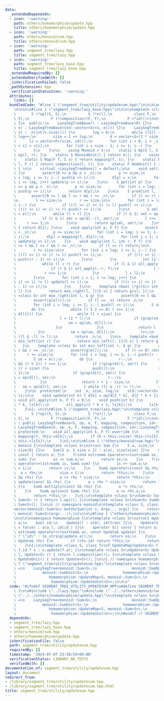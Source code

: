 ```yaml
---
data:
  _extendedDependsOn:
  - icon: ':warning:'
    path: others/homomorphism/update.hpp
    title: others/homomorphism/update.hpp
  - icon: ':warning:'
    path: others/monoid/sum.hpp
    title: others/monoid/sum.hpp
  - icon: ':warning:'
    path: segment_tree/lazy.hpp
    title: segment_tree/lazy.hpp
  - icon: ':warning:'
    path: segment_tree/lazy_base.hpp
    title: segment_tree/lazy_base.hpp
  _extendedRequiredBy: []
  _extendedVerifiedWith: []
  _isVerificationFailed: false
  _pathExtension: hpp
  _verificationStatusIcon: ':warning:'
  attributes:
    links: []
  bundledCode: "#line 1 \"segment_tree/utility/updatesum.hpp\"\n\n\n\n#line 1 \"segment_tree/lazy.hpp\"\
    \n\n\n\n#line 1 \"segment_tree/lazy_base.hpp\"\n\n\n\ntemplate <class S,\n   \
    \       S (*op)(S, S),\n          S (*e)(),\n          class F,\n          S (*mapping)(F,\
    \ S),\n          F (*composition)(F, F),\n          F (*id)()>\nstruct LazySegTreeBase\
    \ {\n  public:\n    LazySegTreeBase() : LazySegTreeBase(0) {}\n    LazySegTreeBase(int\
    \ n) : LazySegTreeBase(std::vector<S>(n, e())) {}\n    LazySegTreeBase(const std::vector<S>&\
    \ v) : _n(int(v.size())) {\n        log = 0;\n        while ((1ll << log) < _n)\
    \ log++;\n        size = 1 << log;\n        d = vector<S>(2 * size, e());\n  \
    \      lz = vector<F>(size, id());\n        for (int i = 0; i < _n; i++) d[size\
    \ + i] = v[i];\n        for (int i = size - 1; i >= 1; i--) {\n            update(i);\n\
    \        }\n    }\n\n    using Monoid = S;\n    static S Op(S l, S r) { return\
    \ op(l, r); }\n    static S MonoidUnit() { return e(); }\n    using Hom = F;\n\
    \    static S Map(F f, S x) { return mapping(f, x); }\n    static F Composition(F\
    \ l, F r) { return composition(l, r); }\n    static F HomUnit() { return id();\
    \ } \n\n    virtual ~LazySegTreeBase() = default;\n\n    void set(int p, S x)\
    \ {\n        assert(0 <= p && p < _n);\n        p += size;\n        for (int i\
    \ = log; i >= 1; i--) push(p >> i);\n        d[p] = x;\n        for (int i = 1;\
    \ i <= log; i++) update(p >> i);\n    }\n\n    S get(int p) {\n        assert(0\
    \ <= p && p < _n);\n        p += size;\n        for (int i = log; i >= 1; i--)\
    \ push(p >> i);\n        return d[p];\n    }\n\n    S prod(int l, int r) {\n \
    \       assert(0 <= l && l <= r && r <= _n);\n        if (l == r) return e();\n\
    \n        l += size;\n        r += size;\n\n        for (int i = log; i >= 1;\
    \ i--) {\n            if (((l >> i) << i) != l) push(l >> i);\n            if\
    \ (((r >> i) << i) != r) push(r >> i);\n        }\n\n        S sml = e(), smr\
    \ = e();\n        while (l < r) {\n            if (l & 1) sml = op(sml, d[l++]);\n\
    \            if (r & 1) smr = op(d[--r], smr);\n            l >>= 1;\n       \
    \     r >>= 1;\n        }\n\n        return op(sml, smr);\n    }\n\n    S all_prod()\
    \ { return d[1]; }\n\n    void apply(int p, F f) {\n        assert(0 <= p && p\
    \ < _n);\n        p += size;\n        for (int i = log; i >= 1; i--) push(p >>\
    \ i);\n        d[p] = mapping(f, d[p]);\n        for (int i = 1; i <= log; i++)\
    \ update(p >> i);\n    }\n    void apply(int l, int r, F f) {\n        assert(0\
    \ <= l && l <= r && r <= _n);\n        if (l == r) return;\n\n        l += size;\n\
    \        r += size;\n\n        for (int i = log; i >= 1; i--) {\n            if\
    \ (((l >> i) << i) != l) push(l >> i);\n            if (((r >> i) << i) != r)\
    \ push((r - 1) >> i);\n        }\n\n        {\n            int l2 = l, r2 = r;\n\
    \            while (l < r) {\n                if (l & 1) all_apply(l++, f);\n\
    \                if (r & 1) all_apply(--r, f);\n                l >>= 1;\n   \
    \             r >>= 1;\n            }\n            l = l2;\n            r = r2;\n\
    \        }\n\n        for (int i = 1; i <= log; i++) {\n            if (((l >>\
    \ i) << i) != l) update(l >> i);\n            if (((r >> i) << i) != r) update((r\
    \ - 1) >> i);\n        }\n    }\n\n    template <bool (*g)(S)> int max_right(int\
    \ l) {\n        return max_right(l, [](S x) { return g(x); });\n    }\n    template\
    \ <class G> int max_right(int l, G g) {\n        assert(0 <= l && l <= _n);\n\
    \        assert(g(e()));\n        if (l == _n) return _n;\n        l += size;\n\
    \        for (int i = log; i >= 1; i--) push(l >> i);\n        S sm = e();\n \
    \       do {\n            while (l % 2 == 0) l >>= 1;\n            if (!g(op(sm,\
    \ d[l]))) {\n                while (l < size) {\n                    push(l);\n\
    \                    l = (2 * l);\n                    if (g(op(sm, d[l]))) {\n\
    \                        sm = op(sm, d[l]);\n                        l++;\n  \
    \                  }\n                }\n                return l - size;\n  \
    \          }\n            sm = op(sm, d[l]);\n            l++;\n        } while\
    \ ((l & -l) != l);\n        return _n;\n    }\n\n    template <bool (*g)(S)> int\
    \ min_left(int r) {\n        return min_left(r, [](S x) { return g(x); });\n \
    \   }\n    template <class G> int min_left(int r, G g) {\n        assert(0 <=\
    \ r && r <= _n);\n        assert(g(e()));\n        if (r == 0) return 0;\n   \
    \     r += size;\n        for (int i = log; i >= 1; i--) push((r - 1) >> i);\n\
    \        S sm = e();\n        do {\n            r--;\n            while (r > 1\
    \ && (r % 2)) r >>= 1;\n            if (!g(op(d[r], sm))) {\n                while\
    \ (r < size) {\n                    push(r);\n                    r = (2 * r +\
    \ 1);\n                    if (g(op(d[r], sm))) {\n                        sm\
    \ = op(d[r], sm);\n                        r--;\n                    }\n     \
    \           }\n                return r + 1 - size;\n            }\n         \
    \   sm = op(d[r], sm);\n        } while ((r & -r) != r);\n        return 0;\n\
    \    }\n\n  protected:\n    int _n, size, log;\n    std::vector<S> d;\n    std::vector<F>\
    \ lz;\n\n    void update(int k) { d[k] = op(d[2 * k], d[2 * k + 1]); }\n    virtual\
    \ void all_apply(int k, F f) = 0;\n    void push(int k) {\n        all_apply(2\
    \ * k, lz[k]);\n        all_apply(2 * k + 1, lz[k]);\n        lz[k] = id();\n\
    \    }\n}; \n\n\n#line 5 \"segment_tree/lazy.hpp\"\n\ntemplate <class S,\n   \
    \       S (*op)(S, S),\n          S (*e)(),\n          class F,\n          S (*mapping)(F,\
    \ S),\n          F (*composition)(F, F),\n          F (*id)()>\nstruct LazySegTree\
    \ : public LazySegTreeBase<S, op, e, F, mapping, composition, id> {\n    using\
    \ LazySegTreeBase<S, op, e, F, mapping, composition, id>::LazySegTreeBase;\n \
    \ protected:\n    void all_apply(int k, F f) override {\n        this->d[k] =\
    \ mapping(f, this->d[k]);\n        if (k < this->size) this->lz[k] = composition(f,\
    \ this->lz[k]);\n    }\n};\n\n\n#line 1 \"others/monoid/sum.hpp\"\n\n\n\nnamespace\
    \ monoid {\n\ntemplate <class S>\nstruct Sum {\n    S a, size;\n    Sum() : a(0),\
    \ size(0) {}\n    Sum(S a, S size = 1) : a(a), size(size) {}\n    operator S()\
    \ const { return a; }\n    friend ostream& operator<<(ostream& os, const Sum&\
    \ sum) {\n        os << sum.a;\n        return os;\n    }\n    friend istream&\
    \ operator>>(istream& is, Sum& sum) {\n        is >> sum.a;\n        sum.size\
    \ = 1;\n        return is;\n    }\n    Sum& operator=(const S& rhs) {\n      \
    \  a = rhs;\n        size = 1;\n        return *this;\n    }\n\n    Sum& add(const\
    \ S& rhs) {\n        a += rhs * size;\n        return *this;\n    }\n    Sum&\
    \ update(const S& rhs) {\n        a = rhs * size;\n        return *this;\n   \
    \ }\n    Sum& multiply(const S& rhs) {\n        a *= rhs;\n        return *this;\n\
    \    }\n    Sum& op(const Sum& rhs) {\n        a += rhs.a;\n        size += rhs.size;\n\
    \        return *this;\n    }\n};\n\ntemplate <class S>\nSum<S> SumOp(Sum<S> l,\
    \ Sum<S> r) { return l.op(r); }\n\ntemplate <class S>\nSum<S> SumUnit() { return\
    \ Sum<S>(); }\n\n} // namespace monoid\n\ntemplate <class S, class... Args>\n\
    vector<monoid::Sum<S>> GetVecSum(int n, Args... args) {\n    return vector<monoid::Sum<S>>(n,\
    \ monoid::Sum<S>(args...));\n}\n\n\n#line 1 \"others/homomorphism/update.hpp\"\
    \n\n\n\nnamespace homomorphism {\n\ntemplate <class S>\nstruct Update {\n    S\
    \ a;\n    bool id;\n    Update() : a(0), id(true) {}\n    Update(S a_, bool id_\
    \ = false) : a(a_), id(id_) {}\n    operator S() const { return a; }\n    friend\
    \ ostream& operator<<(ostream& os, const Update& update) {\n        os << (update.id\
    \ ? \"id\" : to_string(update.a));\n        return os;\n    }\n\n    Update& composition(const\
    \ Update& rhs) {\n        if (rhs.id) return *this;\n        return *this = rhs;\n\
    \    }\n};\n\ntemplate <class S, class T>\nT UpdateMap(Update<S> f, T x) { return\
    \ f.id ? x : x.update(f.a); }\n\ntemplate <class S>\nUpdate<S> UpdateComposition(Update<S>\
    \ l, Update<S> r) { return l.composition(r); }\n\ntemplate <class S>\nUpdate<S>\
    \ UpdateUnit() { return Update<S>(); }\n\n} // namespace homomorphism\n\n\n#line\
    \ 7 \"segment_tree/utility/updatesum.hpp\"\n\ntemplate <class S>\nusing UpdateSum\
    \ =\n    LazySegTree<monoid::Sum<S>,\n                monoid::SumOp<S>,\n    \
    \            monoid::SumUnit<S>,\n                homomorphism::Update<S>,\n \
    \               homomorphism::UpdateMap<S, monoid::Sum<S>>,\n                homomorphism::UpdateComposition<S>,\n\
    \                homomorphism::UpdateUnit<S>>;\n\n\n"
  code: "#ifndef SEGMENT_TREE_UTILITY_UPDATESUM_HPP\n#define SEGMENT_TREE_UTILITY_UPDATESUM_HPP\
    \ 1\n\n#include \"../lazy.hpp\"\n#include \"../../others/monoid/sum.hpp\"\n#include\
    \ \"../../others/homomorphism/update.hpp\"\n\ntemplate <class S>\nusing UpdateSum\
    \ =\n    LazySegTree<monoid::Sum<S>,\n                monoid::SumOp<S>,\n    \
    \            monoid::SumUnit<S>,\n                homomorphism::Update<S>,\n \
    \               homomorphism::UpdateMap<S, monoid::Sum<S>>,\n                homomorphism::UpdateComposition<S>,\n\
    \                homomorphism::UpdateUnit<S>>;\n\n#endif // SEGMENT_TREE_UTILITY_UPDATESUM_HPP\n"
  dependsOn:
  - segment_tree/lazy.hpp
  - segment_tree/lazy_base.hpp
  - others/monoid/sum.hpp
  - others/homomorphism/update.hpp
  isVerificationFile: false
  path: segment_tree/utility/updatesum.hpp
  requiredBy: []
  timestamp: '2024-07-07 23:50:59+09:00'
  verificationStatus: LIBRARY_NO_TESTS
  verifiedWith: []
documentation_of: segment_tree/utility/updatesum.hpp
layout: document
redirect_from:
- /library/segment_tree/utility/updatesum.hpp
- /library/segment_tree/utility/updatesum.hpp.html
title: segment_tree/utility/updatesum.hpp
---
```

